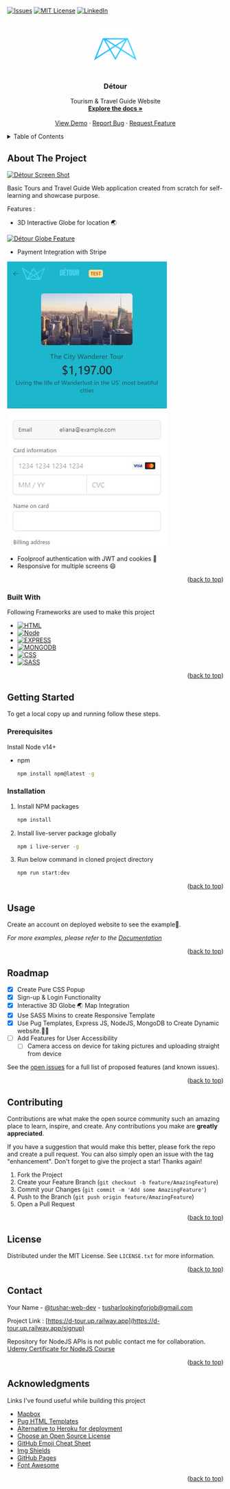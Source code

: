 <a name="readme-top"></a>

[![Issues][issues-shield]][issues-url]
[![MIT License][license-shield]][license-url]
[![LinkedIn][linkedin-shield]][linkedin-url]

<!-- PROJECT LOGO -->
<br />
<div align="center">
  <a href="https://github.com/webdevtut/detour">
    <img src="img/favicon.png" alt="Logo" width="100" height="100">
  </a>

  <h3 align="center">Détour</h3>

  <p align="center">
    Tourism & Travel Guide Website
    <br />
    <a href="https://github.com/webdevtut/detour/blob/master/README.md"><strong>Explore the docs »</strong></a>
    <br />
    <br />
    <a href="https://d-tour.up.railway.app/responsive">View Demo</a>
    ·
    <a href="https://github.com/webdevtut/detour/issues">Report Bug</a>
    ·
    <a href="https://github.com/webdevtut/detour/issues">Request Feature</a>
  </p>
</div>

<!-- TABLE OF CONTENTS -->
<details>
  <summary>Table of Contents</summary>
  <ol>
    <li>
      <a href="#about-the-project">About The Project</a>
      <ul>
        <li><a href="#built-with">Built With</a></li>
      </ul>
    </li>
    <li>
      <a href="#getting-started">Getting Started</a>
      <ul>
        <li><a href="#prerequisites">Prerequisites</a></li>
        <li><a href="#installation">Installation</a></li>
      </ul>
    </li>
    <li><a href="#usage">Usage</a></li>
    <li><a href="#roadmap">Roadmap</a></li>
    <li><a href="#contributing">Contributing</a></li>
    <li><a href="#license">License</a></li>
    <li><a href="#contact">Contact</a></li>
    <li><a href="#acknowledgments">Acknowledgments</a></li>
  </ol>
</details>

<!-- ABOUT THE PROJECT -->

## About The Project

[![Détour Screen Shot][product-screenshot]](https://d-tour.up.railway.app/responsive)

Basic Tours and Travel Guide Web application created from scratch for self-learning and showcase purpose.

Features :

- 3D Interactive Globe for location 🌏

[![Détour Globe Feature][product-globe-gif]](https://d-tour.up.railway.app/nearby-tours)

- Payment Integration with Stripe

[![Détour Globe Feature][product-payment]](https://d-tour.up.railway.app/tour/the-sea-explorer1)

- Foolproof authentication with JWT and cookies 🍪
- Responsive for multiple screens :smile:

<p align="right">(<a href="#readme-top">back to top</a>)</p>

### Built With

Following Frameworks are used to make this project

- [![HTML][HTML.io]][HTML-url]
- [![Node][Node.io]][Node-url]
- [![EXPRESS][EXPRESS.io]][EXPRESS-url]
- [![MONGODB][MONGODB.io]][MONGODB-url]
- [![CSS][CSS.io]][CSS-url]
- [![SASS][SASS.io]][SASS-url]

<p align="right">(<a href="#readme-top">back to top</a>)</p>

<!-- GETTING STARTED -->

## Getting Started

To get a local copy up and running follow these steps.

### Prerequisites

Install Node v14+

- npm
  ```sh
  npm install npm@latest -g
  ```

### Installation

1. Install NPM packages
   ```sh
   npm install
   ```
2. Install live-server package globally
   ```sh
   npm i live-server -g
   ```
3. Run below command in cloned project directory
   ```sh
   npm run start:dev
   ```

<p align="right">(<a href="#readme-top">back to top</a>)</p>

<!-- USAGE EXAMPLES -->

## Usage

Create an account on deployed website to see the example🤗.

_For more examples, please refer to the [Documentation](https://d-tour.up.railway.app/signup)_

<p align="right">(<a href="#readme-top">back to top</a>)</p>

<!-- ROADMAP -->

## Roadmap

- [x] Create Pure CSS Popup
- [x] Sign-up & Login Functionality
- [x] Interactive 3D Globe 🌏 Map Integration
- [x] Use SASS Mixins to create Responsive Template
- [x] Use Pug Templates, Express JS, NodeJS, MongoDB to Create Dynamic website.👩‍💻
- [ ] Add Features for User Accessibility
  - [ ] Camera access on device for taking pictures and uploading straight from device

See the [open issues](https://github.com/webdevtut/detour/issues) for a full list of proposed features (and known issues).

<p align="right">(<a href="#readme-top">back to top</a>)</p>

<!-- CONTRIBUTING -->

## Contributing

Contributions are what make the open source community such an amazing place to learn, inspire, and create. Any contributions you make are **greatly appreciated**.

If you have a suggestion that would make this better, please fork the repo and create a pull request. You can also simply open an issue with the tag "enhancement".
Don't forget to give the project a star! Thanks again!

1. Fork the Project
2. Create your Feature Branch (`git checkout -b feature/AmazingFeature`)
3. Commit your Changes (`git commit -m 'Add some AmazingFeature'`)
4. Push to the Branch (`git push origin feature/AmazingFeature`)
5. Open a Pull Request

<p align="right">(<a href="#readme-top">back to top</a>)</p>

<!-- LICENSE -->

## License

Distributed under the MIT License. See `LICENSE.txt` for more information.

<p align="right">(<a href="#readme-top">back to top</a>)</p>

<!-- CONTACT -->

## Contact

Your Name - [@tushar-web-dev](https://linkedin.com/in/tushar-web-dev/) - tusharlookingforjob@gmail.com

Project Link : [https://d-tour.up.railway.app](https://d-tour.up.railway.app/signup)

Repository for NodeJS APIs is not public contact me for collaboration. [Udemy Certificate for NodeJS Course](https://www.udemy.com/certificate/UC-fb01642f-08ea-4305-851e-e37ebd37c528/)

<p align="right">(<a href="#readme-top">back to top</a>)</p>

<!-- ACKNOWLEDGMENTS -->

## Acknowledgments

Links I've found useful while building this project

- [Mapbox](https://www.mapbox.com/)
- [Pug HTML Templates](https://pugjs.org/)
- [Alternative to Heroku for deployment](https://railway.app/)
- [Choose an Open Source License](https://choosealicense.com)
- [GitHub Emoji Cheat Sheet](https://www.webpagefx.com/tools/emoji-cheat-sheet)
- [Img Shields](https://shields.io)
- [GitHub Pages](https://pages.github.com)
- [Font Awesome](https://fontawesome.com)

<p align="right">(<a href="#readme-top">back to top</a>)</p>

<!-- MARKDOWN LINKS & IMAGES -->

[issues-shield]: https://img.shields.io/github/issues/webdevtut/detour.svg?style=for-the-badge
[issues-url]: https://github.com/webdevtut/detour/issues
[license-shield]: https://img.shields.io/github/license/webdevtut/detour.svg?style=for-the-badge
[license-url]: https://github.com/webdevtut/detour/blob/master/LICENSE.txt
[linkedin-shield]: https://img.shields.io/badge/-LinkedIn-black.svg?style=for-the-badge&logo=linkedin&colorB=555
[linkedin-url]: https://linkedin.com/in/tushar-web-dev/
[product-screenshot]: deployed-images/screenshot.png
[product-globe-gif]: deployed-images/globe.gif
[product-payment]: deployed-images/payment-feature.png
[HTML.io]: https://img.shields.io/badge/HTML-E34F26?style=for-the-badge&logo=html5&logoColor=white
[HTML-url]: https://dev.w3.org/html5/spec-LC/
[CSS.io]: https://img.shields.io/badge/CSS-1572B6?style=for-the-badge&logo=css3&logoColor=white
[CSS-url]: https://www.w3.org/Style/CSS/Overview.en.html
[SASS.io]: https://img.shields.io/badge/SASS-CC6699?style=for-the-badge&logo=sass&logoColor=white
[SASS-url]: https://sass-lang.com/
[Node.io]: https://img.shields.io/badge/Node.js-339933?style=for-the-badge&logo=nodedotjs&logoColor=white
[Node-url]: https://nodejs.org/
[MONGODB.io]: https://img.shields.io/badge/MONGODB-47A248?style=for-the-badge&logo=mongodb&logoColor=white
[MONGODB-url]: https://www.mongodb.com/
[EXPRESS.io]: https://img.shields.io/badge/EXPRESSJS-000000?style=for-the-badge&logo=express&logoColor=white
[EXPRESS-url]: https://expressjs.com/
